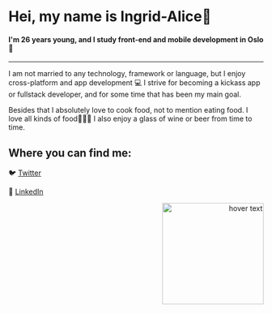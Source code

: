 # Hei, my name is Ingrid-Alice:wave:




#### I'm 26 years young, and I study front-end and mobile development in Oslo:woman:

---




I am not married to any technology, framework or language, but I enjoy cross-platform and app development :computer:
I strive for becoming a kickass app or fullstack developer, and for some time that has been my main goal.



Besides that I absolutely love to cook food, not to mention eating food. I love all kinds of food:stew::ramen::pizza:
I also enjoy a glass of wine or beer from time to time.

## Where you can find me:
:bird: [Twitter](https://twitter.com/byiaffs)



:link: [LinkedIn](https://www.linkedin.com/in/iaffs/)

<p align="right">
<img src="https://user-images.githubusercontent.com/42621710/101796122-e86a7480-3b08-11eb-98ab-42e4eb8d696d.png" width="200" title="hover text">
</p>

<!--
**iaffs/iaffs** is a ✨ _special_ ✨ repository because its `README.md` (this file) appears on your GitHub profile.

Here are some ideas to get you started:

- 🔭 I’m currently working on ...
- 🌱 I’m currently learning ...
- 👯 I’m looking to collaborate on ...
- 🤔 I’m looking for help with ...
- 💬 Ask me about ...
- 📫 How to reach me: ...
- 😄 Pronouns: ...
- ⚡ Fun fact: ...
-->

